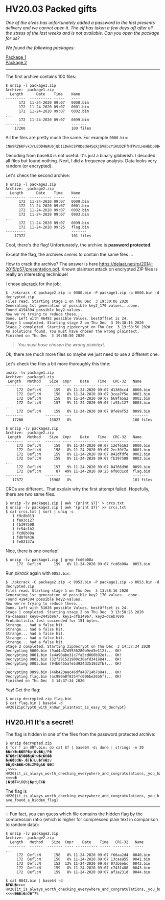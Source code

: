 # HV20.03 Packed gifts

_One of the elves has unfortunately added a password to the last presents delivery and we cannot open it. The elf has taken a few days off after all the stress of the last weeks and is not available. Can you open the package for us?_

_We found the following packages:_

[Package 1](package1.zip)  
[Package 2](package2.zip)

---

The first archive contains 100 files:
```
$ unzip -l package1.zip 
Archive:  package1.zip
  Length      Date    Time    Name
---------  ---------- -----   ----
      172  11-24-2020 09:07   0000.bin
      172  11-24-2020 09:07   0001.bin
      172  11-24-2020 09:07   0002.bin
...
      172  11-24-2020 09:07   0099.bin
---------                     -------
    17200                     100 files
```

All the files are pretty much the same. For example `0000.bin`:
```
CNn9RZ6KFvkJrLEDD4WAU6jQb1iDekC8P0DedW4SqkjbV8bcYiKUD2FfHTPstLHmHbbp0B4Q/YGhLU3FyuhD+b443Q2X1UpWXyxr4xcouitSH88a3MVUL0Ah4RmBXNAXKsUU3okP5epYJzZUHJRyBQO8+8ZsSyayS9nXV1vPDAc=
```

Decoding from base64 is not useful. It's just a binary gibberish. I decoded all files but found nothing.
Next, I did a frequency analysis. Data looks very random (or encrypted).

Let's check the second archive:
```
$ unzip -l package2.zip         
Archive:  package2.zip
  Length      Date    Time    Name
---------  ---------- -----   ----
      172  11-24-2020 09:07   0000.bin
      172  11-24-2020 09:07   0001.bin
      172  11-24-2020 09:07   0002.bin
      172  11-24-2020 09:07   0003.bin
...
      172  11-24-2020 09:07   0099.bin
      172  11-24-2020 09:25   flag.bin
---------                     -------
    17372                     101 files
```

Cool, there's the flag! Unfortunately, the archive is **password protected**.

Except the flag, the archives _seems_ to contain the same files ...

How to crack the archive? The answer is here https://delaat.net/rp/2014-2015/p57/presentation.pdf. 
Known plaintext attack on encrypted ZIP files is really an interesting technique!

I chose [pkcrack](https://github.com/keyunluo/pkcrack) for the job:

```
$ ./pkcrack -C package2.zip -c 0000.bin -P package1.zip -p 0000.bin -d decrypted.zip
Files read. Starting stage 1 on Thu Dec  3 19:30:06 2020
Generating 1st generation of possible key2_170 values...done.
Found 4194304 possible key2-values.
Now we're trying to reduce these...
Done. Left with 46493 possible Values. bestOffset is 24.
Stage 1 completed. Starting stage 2 on Thu Dec  3 19:30:16 2020
Stage 2 completed. Starting zipdecrypt on Thu Dec  3 19:58:50 2020
No solutions found. You must have chosen the wrong plaintext.
Finished on Thu Dec  3 19:58:50 2020
```

> _You must have chosen the wrong plaintext._ 

Ok, there are much more files so maybe we just need to use a different one.

Let's check the files a bit more thoroughly this time:
```
unzip -lv package1.zip
Archive:  package1.zip
 Length   Method    Size  Cmpr    Date    Time   CRC-32   Name
--------  ------  ------- ---- ---------- ----- --------  ----
     172  Defl:N      159   8% 11-24-2020 09:07 d1380cc4  0000.bin
     172  Defl:N      158   8% 11-24-2020 09:07 3cea7f5e  0001.bin
     172  Defl:N      158   8% 11-24-2020 09:07 b69fa5a2  0002.bin
     172  Defl:N      157   9% 11-24-2020 09:07 fa93c127  0003.bin
...
     172  Defl:N      159   8% 11-24-2020 09:07 8fe8af52  0099.bin
--------          -------  ---                            -------
   17200            15827   8%                            100 files

$ unzip -lv package2.zip
Archive:  package2.zip
 Length   Method    Size  Cmpr    Date    Time   CRC-32   Name
--------  ------  ------- ---- ---------- ----- --------  ----
     172  Defl:N      159   8% 11-24-2020 09:07 12df6163  0000.bin
     172  Defl:N      158   8% 11-24-2020 09:07 2ec39f7a  0001.bin
     172  Defl:N      159   8% 11-24-2020 09:07 842dfdfe  0002.bin
     172  Defl:N      159   8% 11-24-2020 09:07 fb397508  0003.bin
...
     172  Defl:N      157   9% 11-24-2020 09:07 84766d96  0099.bin
     172  Defl:N       87  49% 11-24-2020 09:25 6f8031cd  flag.bin
--------          -------  ---                            -------
   17372            15908   8%                            101 files
```

CRCs are different.. That explain why the first attempt failed. Hopefully, there are two same files.

```
$ unzip -lv package1.zip | awk '{print $7}' > crcs.txt
$ unzip -lv package2.zip | awk '{print $7}' >> crcs.txt
$ cat crcs.txt | sort | uniq -c
   1 f9c8b013
   1 fa93c127
   1 fb397508
   1 fc54c1b2
   2 fcd6b08a
   1 fd0f8436
   1 fe02137a
```

Nice, there is one overlap!

```
$ unzip -lv package1.zip | grep fcd6b08a
     172  Defl:N      159   8% 11-24-2020 09:07 fcd6b08a  0053.bin
```

Run _pkrack_ again with `0053.bin`:

```
$ ./pkcrack -C package2.zip -c 0053.bin -P package1.zip -p 0053.bin -d decrypted.zip
Files read. Starting stage 1 on Thu Dec  3 13:58:16 2020
Generating 1st generation of possible key2_170 values...done.
Found 4194304 possible key2-values.
Now we're trying to reduce these...
Done. Left with 51026 possible Values. bestOffset is 24.
Stage 1 completed. Starting stage 2 on Thu Dec  3 13:58:26 2020
Ta-daaaaa! key0=2445b967, key1=cfb14967, key2=dceb769b
Probabilistic test succeeded for 151 bytes.
Strange... had a false hit.
Strange... had a false hit.
Strange... had a false hit.
Strange... had a false hit.
Strange... had a false hit.
Stage 2 completed. Starting zipdecrypt on Thu Dec  3 14:37:34 2020
Decrypting 0000.bin (9ad4a32d5536280b9ed5e112)... OK!
Decrypting 0001.bin (e4a90abe31c7fa5cd060b92e)... OK!
Decrypting 0002.bin (32f291521900c30efd341884)... OK!
Decrypting 0003.bin (94b0455afe5d924d351932fb)... OK!
...
Decrypting 0099.bin (46b423aac46dfa48714b7084)... OK!
Decrypting flag.bin (ac980a0f8354fc606be26b6f)... OK!
Finished on Thu Dec  3 14:37:34 2020
```

Yay! Get the flag:

```
$ unzip decrypted.zip flag.bin
$ cat flag.bin | base64 -d
HV20{ZipCrypt0_w1th_kn0wn_pla1ntext_1s_easy_t0_decrypt}
```

## HV20.H1 It's a secret!

The flag is hidden in one of the files from the password protected archive:
```
$ unzip decrypted.zip
$ for f in 00*.bin; do cat $f | base64 -d; done | strings -n 20
��=Y�=��BP�p(�v��j/P�
�T��rC�5���g�tw�c�0��
�y��3d�>.�(�)Lu�fH�zv
��j�k���>O�i2M�g&�`��Ѻ
;>>>>   HV20{it_is_always_worth_checking_everywhere_and_congratulations,_you_have_found_a_hidden_flag}   <<<<�
|�j�T4\OQbj�ptŲEX�
```

The flag is `HV20{it_is_always_worth_checking_everywhere_and_congratulations,_you_have_found_a_hidden_flag}`

---

💡 Fun fact, you can guess which file contains the hidden flag by the compression ratio
(which is higher for compressed plain text in comparison to random data):
```
$ unzip -lv package2.zip 
Archive:  package2.zip
  Length   Method    Size  Cmpr    Date    Time   CRC-32   Name
 --------  ------  ------- ---- ---------- ----- --------  ----
...
     172  Defl:N      158   8% 11-24-2020 09:07 f66aa2d4  0040.bin
     172  Defl:N      158   8% 11-24-2020 09:07 13caa955  0041.bin
     172  Defl:N      152  12% 11-24-2020 09:07 073b6ebc  0042.bin
     172  Defl:N      159   8% 11-24-2020 09:07 c7431488  0043.bin
     172  Defl:N      159   8% 11-24-2020 09:07 af1a231d  0044.bin

$ cat 0042.bin | base64 -d
ُ�F�U�>>>>   HV20{it_is_always_worth_checking_everywhere_and_congratulations,_you_have_found_a_hidden_flag}   <<<<���i�aO�^7%
```
